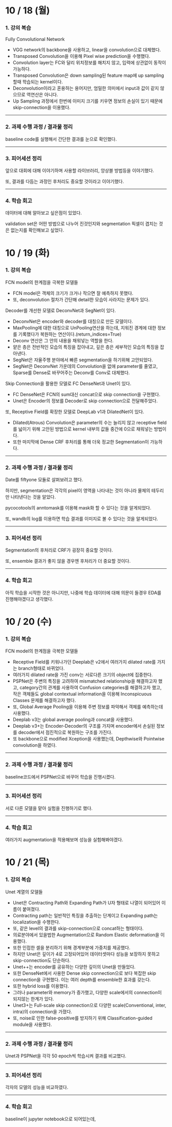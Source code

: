 # 10 / 18 (월)

### 1. 강의 복습

Fully Convolutional Network
- VGG network의 backbone을 사용하고, linear을 convolution으로 대체했다.
- Transposed Convolution을 이용해 Pixel wise prediction을 수행했다.
- Convolution layer는 FC와 달리 위치정보를 해치지 않고, 입력에 상관없이 동작이 가능하다.
- Transposed Convolution은 down sampling된 feature map에 up sampling할때 학습되는 kernel이다.
- Deconvolution이라고 혼용하는 용어지만, 엄밀한 의미에서 input과 값이 같지 않으므로 역연산은 아니다.
- Up Sampling 과정에서 한번에 이미지 크기를 키우면 정보의 손실이 있기 때문에 skip-connection을 이용했다.


---

### 2. 과제 수행 과정 / 결과물 정리

baseline code를 실행해서 간단한 결과를 눈으로 확인했다.

---

### 3. 피어세션 정리

앞으로 대회에 대해 이야기하며 사용할 라이브러리, 앙상블 방법등을 이야기했다.

또, 결과를 다듬는 과정인 후처리도 중요할 것이라고 이야기했다.

---

### 4. 학습 회고

데이터에 대해 알아보고 싶은점이 있었다.

validation set은 어떤 방법으로 나누어 진것인지와 segmentation 픽셀이 겹치는 것은 없는지를 확인해보고 싶었다.




# 10 / 19 (화)

### 1. 강의 복습

FCN model의 한계점을 극복한 모델들
- FCN model은 객체의 크기가 크거나 작으면 잘 예측하지 못했다.
- 또, deconvolution 절차가 간단해 detail한 모습이 사라지는 문제가 있다.
  
Decoder를 개선한 모델로 DeconvNet과 SegNet이 있다.

- DeconvNet은 encoder와 decoder를 대칭으로 만든 모델이다.
- MaxPooling에 대한 대칭으로 UnPooling연산을 하는데, 지워진 경계에 대한 정보를 기록했다가 복원하는 연산이다.(return_indices=True)
- Deconv 연산은 그 안의 내용을 채워넣는 역할을 한다.
- 얕은 층은 전반적인 모습의 특징을 잡아내고, 깊은 층은 세부적인 모습의 특징을 잡아낸다.
- SegNet은 자율주행 분야에서 빠른 segmentation을 하기위해 고안되었다.
- SegNet은 DeconvNet 가운데의 Convolution을 없애 parameter를 줄였고, Sparse를 Dense로 바꾸어주는 Deconv를 Conv로 대체했다.

Skip Connection을 활용한 모델로 FC DenseNet과 Unet이 있다.
- FC DenseNet은 FCN의 sum대신 concat으로 skip connection을 구현했다.
- Unet은 Encoder의 정보를 Decoder로 skip connection으로 전달해주었다.

또, Receptive Field를 확장한 모델로 DeepLab v1과 DilatedNet이 있다.
- Dilated(Atrous) Convolution은 parameter의 수는 늘리지 않고 receptive field를 넓이기 위해 고안된 방법으로 kernel 내부의 값들 중간에 0으로 채워넣는 방법이다.
- 또한 마지막에 Dense CRF 후처리를 통해 더욱 정교한 Segmentation이 가능하다.


---

### 2. 과제 수행 과정 / 결과물 정리

Date를 fiftyone 모듈로 살펴보려고 했다.

하지만, segmentation은 각각의 pixel이 영역을 나타내는 것이 아니라 물체의 테두리만 나타낸다는 것을 알았다.

pycocotools의 anntomask를 이용해 mask화 할 수 있다는 것을 알게되었다.

또, wandb의 log를 이용하면 학습 결과를 이미지로 볼 수 있다는 것을 알게되었다.


---

### 3. 피어세션 정리

Segmentation의 후처리로 CRF가 굉장히 중요할 것이다.

또, ensemble 결과가 좋지 않을 경우엔 후처리가 더 중요할 것이다.

---

### 4. 학습 회고

아직 학습을 시작한 것은 아니지만, 나중에 학습 데이터에 대해 의문이 들경우 EDA를 진행해야겠다고 생각했다.


# 10 / 20 (수)

### 1. 강의 복습

FCN model의 한계점을 극복한 모델들
- Receptive Field를 키워나가던 Deeplab은 v2에서 여러가지 dilated rate를 가지는 branch형태로 바뀌었다.
- 여러가지 dilated rate을 가진 conv는 서로다른 크기의 object에 집중한다.
- PSPNet은 주변의 특징을 고려하여 mismatched relationship을 해결하고자 했고, category간의 관계를 사용하여 Confusion categories를 해결하고자 했고, 작은 객체들도 global contextual information을 이용해 Inconspicuous Classes 문제를 해결하고자 했다.
- 또, Global Average Pooling을 이용해 주변 정보를 파악해서 객체를 예측하는데 사용했다.
- Deeplab v3는 global average pooling과 concat을 사용했다.
- Deeplab v3+는 Encoder-Decoder의 구조를 가지며 encoder에서 손실된 정보를 decoder에서 점진적으로 복원하는 구조를 가진다.
- 또 backbone으로 modified Xception을 사용했는데, Depthwise와 Pointwise convolution을 하였다.


---

### 2. 과제 수행 과정 / 결과물 정리

baseline코드에서 PSPNet으로 바꾸어 학습을 진행시켰다.


---

### 3. 피어세션 정리

서로 다른 모델을 맡아 실험을 진행하기로 했다.

---

### 4. 학습 회고

여러가지 augmentation을 적용해보며 성능을 실험해봐야겠다.




# 10 / 21 (목)

### 1. 강의 복습

Unet 계열의 모델들
- Unet은 Contracting Path와 Expanding Path가 U자 형태로 나열이 되어있어 이름이 붙여졌다.
- Contracting path는 일반적인 특징을 추출하는 단계이고 Expanding path는 localization을 수행한다.
- 또, 같은 level의 결과를 skip-connection으로 concat하는 형태이다.
- 의료분야에서 있을법한 Augmentation으로 Random Elastic deformation을 이용했다.
- 또한 인접한 셀을 분리하기 위해 경계부분에 가중치를 제공했다.
- 하지만 Unet은 깊이가 4로 고정되어있어 데이터셋마다 성능을 보장하지 못하고 skip-connection도 단순하다.
- Unet++는 encoder를 공유하는 다양한 깊이의 Unet을 만들었다.
- 또한 DenseNet에서 사용한 Dense skip connection으로 보다 복잡한 skip connection을 구현했다. 이는 여러 depth를 ensemble한 효과를 갖는다.
- 또한 hybrid loss를 이용했다.
- 그러나 parameter와 memory가 증가했고, 다양한 scale에서의 connection이 되지않는 한계가 있다.
- Unet3+는 Full-scale skip connection으로 다양한 scale(Conventional, inter, intra)의 connection을 가졌다.
- 또, noise로 인한 false-positive를 방지하기 위해 Classification-guided module을 사용했다.

---

### 2. 과제 수행 과정 / 결과물 정리

Unet과 PSPNet을 각각 50 epoch씩 학습시켜 결과를 비교했다.

---

### 3. 피어세션 정리

각자의 모델의 성능을 비교하였다.

---

### 4. 학습 회고

baseline이 jupyter notebook으로 되어있는데, 